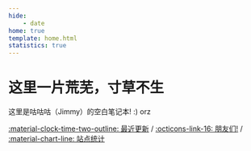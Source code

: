 ```yaml
---
hide:
    - date
home: true
template: home.html
statistics: true
---
```

<h1>这里一片荒芜，寸草不生</h1>

这里是咕咕咕（Jimmy）的空白笔记本! :) orz

[:material-clock-time-two-outline: 最近更新](changelog/) / 
[:octicons-link-16: 朋友们!](links/) / 
[:material-chart-line: 站点统计](javascript:toggle_statistics();)

<div id="statistics" markdown="1" class="card" style="margin-left: 35px; width: 27em; border-color: transparent; opacity: 0; font-size: 75%">
<div style="padding-left: 1em; text-align: left;" markdown="1">
页面总数：{{pages}}  
总字数：{{words}}  
代码块行数：{{codes}}  
网站运行时间：<span id="web-time"></span>
</div>
</div>

<script>
function updateTime() {
    var date = new Date();
    var now = date.getTime();
    var startDate = new Date("2023/10/26 10:59:00");
    var start = startDate.getTime();
    var diff = now - start;
    var y, d, h, m;
    y = Math.floor(diff / (365 * 24 * 3600 * 1000));
    diff -= y * 365 * 24 * 3600 * 1000;
    d = Math.floor(diff / (24 * 3600 * 1000));
    h = Math.floor(diff / (3600 * 1000) % 24);
    m = Math.floor(diff / (60 * 1000) % 60);
    if (y == 0) {
        document.getElementById("web-time").innerHTML = d + "<span class=\"heti-spacing\"> </span>天<span class=\"heti-spacing\"> </span>" + h + "<span class=\"heti-spacing\"> </span>小时<span class=\"heti-spacing\"> </span>" + m + "<span class=\"heti-spacing\"> </span>分钟";
    } else {
        document.getElementById("web-time").innerHTML = y + "<span class=\"heti-spacing\"> </span>年<span class=\"heti-spacing\"> </span>" + d + "<span class=\"heti-spacing\"> </span>天<span class=\"heti-spacing\"> </span>" + h + "<span class=\"heti-spacing\"> </span>小时<span class=\"heti-spacing\"> </span>" + m + "<span class=\"heti-spacing\"> </span>分钟";
    }
    setTimeout(updateTime, 1000 * 60);
}
updateTime();
function toggle_statistics() {
    var statistics = document.getElementById("statistics");
    if (statistics.style.opacity == 0) {
        statistics.style.opacity = 1;
    } else {
        statistics.style.opacity = 0;
    }
}
</script>

